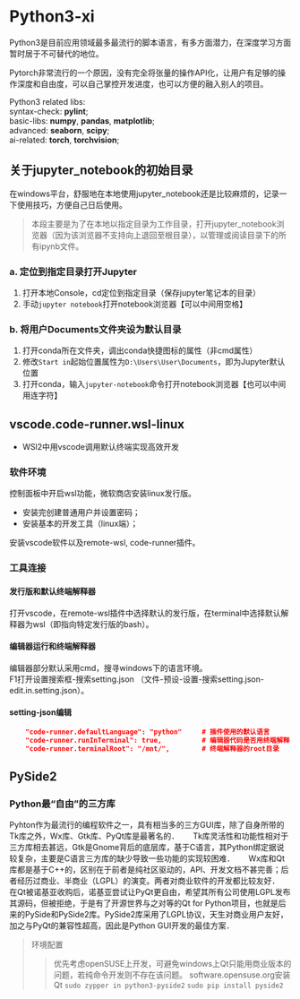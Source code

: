 # Python3-xi

Python3是目前应用领域最多最流行的脚本语言，有多方面潜力，在深度学习方面暂时居于不可替代的地位。

Pytorch非常流行的一个原因，没有完全将张量的操作API化，让用户有足够的操作深度和自由度，可以自己掌控开发进度，也可以方便的融入别人的项目。

Python3 related libs:  
            syntax-check: **pylint**;  
            basic-libs: **numpy**, **pandas**, **matplotlib**;  
            advanced: **seaborn**, **scipy**;  
            ai-related: **torch**, **torchvision**;  

## 关于jupyter_notebook的初始目录

在windows平台，舒服地在本地使用jupyter_notebook还是比较麻烦的，记录一下使用技巧，方便自己日后使用。

> 本段主要是为了在本地以指定目录为工作目录，打开jupyter_notebook浏览器（因为该浏览器不支持向上退回至根目录），以管理或阅读目录下的所有ipynb文件。

### a. 定位到指定目录打开Jupyter
1. 打开本地Console，cd定位到指定目录（保存jupyter笔记本的目录）
2. 手动`jupyter notebook`打开notebook浏览器【可以中间用空格】

### b. 将用户Documents文件夹设为默认目录
1. 打开conda所在文件夹，调出conda快捷图标的属性（非cmd属性）
2. 修改`Start in`起始位置属性为`D:\Users\User\Documents`，即为Jupyter默认位置
3. 打开conda，输入`jupyter-notebook`命令打开notebook浏览器【也可以中间用连字符】

## vscode.code-runner.wsl-linux
- WSl2中用vscode调用默认终端实现高效开发

### 软件环境
控制面板中开启wsl功能，微软商店安装linux发行版。  
- 安装完创建普通用户并设置密码；  
- 安装基本的开发工具（linux端）；  

安装vscode软件以及remote-wsl, code-runner插件。  

### 工具连接
#### 发行版和默认终端解释器
打开vscode，在remote-wsl插件中选择默认的发行版，在terminal中选择默认解释器为wsl（即指向特定发行版的bash）。  

#### 编辑器运行和终端解释器
编辑器部分默认采用cmd，搜寻windows下的语言环境。  
F1打开设置搜索框-搜索setting.json （文件-预设-设置-搜索setting.json-edit.in.setting.json）。  

#### setting-json编辑
``` json
    "code-runner.defaultLanguage": "python"		# 插件使用的默认语言
    "code-runner.runInTerminal": true,			# 编辑器代码是否用终端解释
    "code-runner.terminalRoot": "/mnt/",		# 终端解释器的root目录
```
## PySide2
### Python最“自由”的三方库
Pyhton作为最流行的编程软件之一，具有相当多的三方GUI库，除了自身所带的Tk库之外，Wx库、Gtk库、PyQt库是最著名的．　　
Tk库灵活性和功能性相对于三方库相去甚远，Gtk是Gnome背后的底层库，基于C语言，其Python绑定据说较复杂，主要是C语言三方库的缺少导致一些功能的实现较困难．　　
Wx库和Qt库都是基于C++的，区别在于前者是纯社区驱动的，API、开发文档不甚完善；后者经历过商业、半商业（LGPL）的演变。两者对商业软件的开发都比较友好．　　
在Qt被诺基亚收购后，诺基亚尝试让PyQt更自由，希望其所有公司使用LGPL发布其源码，但被拒绝，于是有了开源世界与之对等的Qt for Python项目，也就是后来的PySide和PySide2库。PySide2库采用了LGPL协议，天生对商业用户友好，加之与PyQt的兼容性超高，因此是Python GUI开发的最佳方案．　　
> 环境配置
>> 优先考虑openSUSE上开发，可避免windows上Qt只能用商业版本的问题，若纯命令开发则不存在该问题。
>> software.opensuse.org安装Qt
>> `sudo zypper in python3-pyside2`
>> `sudo pip install pyside2`
